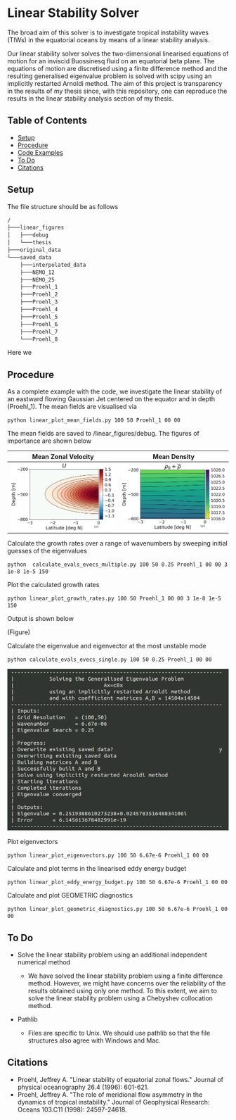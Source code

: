 # Linear Stability Solver

The broad aim of this solver is to investigate tropical instability waves (TIWs) in the equatorial oceans by means of a linear stability analysis.

Our linear stability solver solves the two-dimensional linearised equations of motion for an inviscid Buossinesq fluid on an equatorial beta plane. The equations of motion are discretised using a finite difference method and the resulting generalised eigenvalue problem is solved with scipy using an implicitly restarted Arnoldi method. The aim of this project is transparency in the results of my thesis since, with this repository, one can reproduce the results in the linear stability analysis section of my thesis.
 
## Table of Contents
* [Setup](#setup)
* [Procedure](#procedure)
* [Code Examples](#codeexamples)
* [To Do](#todo)
* [Citations](#citations)

## Setup

The file structure should be as follows

```bash
/
├───linear_figures
│   ├───debug
│   └───thesis
├───original_data
└───saved_data
    ├───interpolated_data
    ├───NEMO_12
    ├───NEMO_25
    ├───Proehl_1
    ├───Proehl_2
    ├───Proehl_3
    ├───Proehl_4
    ├───Proehl_5
    ├───Proehl_6
    ├───Proehl_7
    └───Proehl_8
```

Here we 

## Procedure

As a complete example with the code, we investigate the linear stability of an eastward flowing Gaussian Jet centered on the equator and in depth (Proehl_1). The mean fields are visualised via

```
python linear_plot_mean_fields.py 100 50 Proehl_1 00 00
```

The mean fields are saved to /linear_figures/debug. The figures of importance are shown below

Mean Zonal Velocity        |  Mean Density
:-------------------------:|:-------------------------:
![](/images/U_Proehl_1.png)|  ![](/images/r_Proehl_1.png)

Calculate the growth rates over a range of wavenumbers by sweeping initial guesses of the eigenvalues

```
python  calculate_evals_evecs_multiple.py 100 50 0.25 Proehl_1 00 00 3 1e-8 1e-5 150
```

Plot the calculated growth rates

```
python linear_plot_growth_rates.py 100 50 Proehl_1 00 00 3 1e-8 1e-5 150
```

Output is shown below

(Figure)

Calculate the eigenvalue and eigenvector at the most unstable mode 

```
python calculate_evals_evecs_single.py 100 50 0.25 Proehl_1 00 00
```

![Figure](/images/Proehl_1_evals_single_output.png)

Plot eigenvectors

```
python linear_plot_eigenvectors.py 100 50 6.67e-6 Proehl_1 00 00
```

Calculate and plot terms in the linearised eddy energy budget

```
python linear_plot_eddy_energy_budget.py 100 50 6.67e-6 Proehl_1 00 00
```

Calculate and plot GEOMETRIC diagnostics

```
python linear_plot_geometric_diagnostics.py 100 50 6.67e-6 Proehl_1 00 00
```

## To Do

* Solve the linear stability problem using an additional independent numerical method
  - We have solved the linear stability problem using a finite difference method. However, we might have concerns over the reliability of the results obtained using only one method. To this extent, we aim to solve the linear stability problem using a Chebyshev collocation method.

* Pathlib
  - Files are specific to Unix. We should use pathlib so that the file structures also agree with Windows and Mac.

## Citations

* Proehl, Jeffrey A. "Linear stability of equatorial zonal flows." Journal of physical oceanography 26.4 (1996): 601-621.
* Proehl, Jeffrey A. "The role of meridional flow asymmetry in the dynamics of tropical instability." Journal of Geophysical Research: Oceans 103.C11 (1998): 24597-24618.
